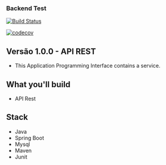 ### Backend Test

[![Build Status](https://travis-ci.com/belezanaweb/test-java.svg?branch=master)](https://travis-ci.com/belezanaweb/test-java)

[![codecov](https://codecov.io/gh/belezanaweb/test-java/branch/master/graph/badge.svg)](https://codecov.io/gh/belezanaweb/test-java)

## Versão 1.0.0 - API REST
- This Application Programming Interface contains a service.

## What you'll build
- API Rest

## Stack
- Java
- Spring Boot
- Mysql
- Maven
- Junit